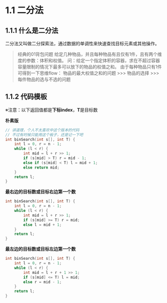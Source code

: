 # 1.1 二分法

## 1.1.1 什么是二分法

二分法又叫做二分探索法，通过数据的单调性来快速查找目标元素或其他操作。

> 经典的01背包问题
> 给定几种物品，并且每种物品有且仅有1件，且有两个维度的参数：体积和权值。
> 问：给定一个指定体积的容器，求在不超过容器容量限制的情况下最多可以放下的物品的权值之和。
> 由于每种物品只有1件可得到一下思维flow：
> 物品的最大权值之和的问题 >>> 物品的选择 >>> 每件物品的选与不选的问题

## 1.1.2 代码模板

※注意：以下返回值都是**下标index**，**T**是目标数

**朴素版**

```c++
// 讲道理，个人不太喜欢中这个版本的代码
// 不过有时候只能用这个板子，还是记一下吧
int binSearch(int s[], int T) {
    int l = 0, r = n - 1;
    while (l < r) {
        int mid = l + r >> 1;
        if (s[mid] > T) r = mid - 1;
        else if (s[mid] < T) l = mid + 1;
        else return mid;
    }
    return l;
}
```

**最右边的目标数或目标右边第一个数**

```c++
int binSearch(int s[], int T) {
    int l = 0, r = n - 1;
    while (l < r) {
        int mid = l + r >> 1;
        if (s[mid] >= T) r = mid;
        else l = mid + 1;
    }
    return l;
}
```

**最左边的目标数或目标左边第一个数**

```c++
int binSearch(int s[], int T) {
    int l = 0, r = n - 1;
    while (l < r) {
        int mid = l + r + 1 >> 1;
        if (s[mid] <= T) l = mid;
        else r = mid - 1;
    }
    return l;
}
```

